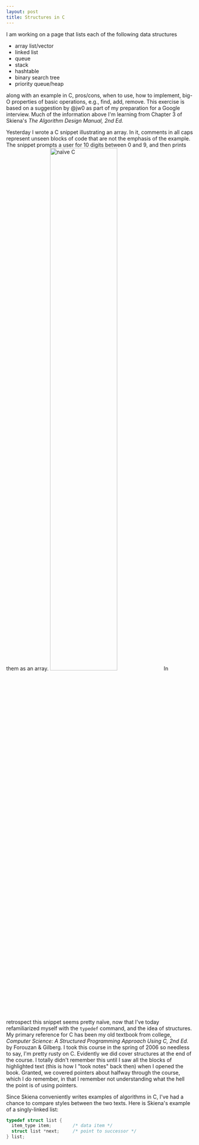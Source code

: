 ```yaml
---
layout: post
title: Structures in C
---
```

I am working on a page that lists each of the following data structures
* array list/vector
* linked list
* queue
* stack
* hashtable
* binary search tree
* priority queue/heap

along with an example in C, pros/cons, when to use, how to implement, big-O properties of basic operations, e.g., find, add, remove.  This exercise is based on a suggestion by @jw0 as part of my preparation for a Google interview.  Much of the information above I'm learning from Chapter 3 of Skiena's _The Algorithm Design Manual, 2nd Ed._  

Yesterday I wrote a C snippet illustrating an array.  In it, comments in all caps represent unseen blocks of code that are not the emphasis of the example.  The snippet prompts a user for 10 digits between 0 and 9, and then prints them as an array.
<img src="https://wh33les.github.io/images/naiveCExampleOfArray.png" title="naïve C" class="wrap align-left" height="60%" width="60%">
In retrospect this snippet seems pretty naïve, now that I've today refamiliarized myself with the <code>typedef</code> command, and the idea of structures.  My primary reference for C has been my old textbook from college, _Computer Science: A Structured Programming Approach Using C, 2nd Ed._ by Forouzan & Gilberg.  I took this course in the spring of 2006 so needless to say, I'm pretty rusty on C.  Evidently we did cover structures at the end of the course.  I totally didn't remember this until I saw all the blocks of highlighted text (this is how I "took notes" back then) when I opened the book.  Granted, we covered pointers about halfway through the course, which I do remember, in that I remember not understanding what the hell the point is of using pointers.  

Since Skiena conveniently writes examples of algorithms in C, I've had a chance to compare styles between the two texts.  Here is Skiena's example of a singly-linked list:
```C
typedef struct list {
  item_type item;        /* data item */
  struct list *next;     /* point to successor */
} list;
```
